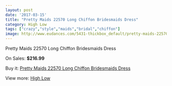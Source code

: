 ```yaml
---
layout: post
date: '2017-03-15'
title: "Pretty Maids 22570 Long Chiffon Bridesmaids Dress"
category: High Low
tags: ["crazy","style","maids","bridal","chiffon"]
image: http://www.eudances.com/5431-thickbox_default/pretty-maids-22570-long-chiffon-bridesmaids-dress.jpg
---
```

Pretty Maids 22570 Long Chiffon Bridesmaids Dress

On Sales: **$216.99**
<a href="https://www.eudances.com/en/high-low/1855-pretty-maids-22570-long-chiffon-bridesmaids-dress.html"><amp-img layout="responsive" width="600" height="600" src="//www.eudances.com/5431-thickbox_default/pretty-maids-22570-long-chiffon-bridesmaids-dress.jpg" alt="Pretty Maids 22570 Long Chiffon Bridesmaids Dress 0" /></a>
<a href="https://www.eudances.com/en/high-low/1855-pretty-maids-22570-long-chiffon-bridesmaids-dress.html"><amp-img layout="responsive" width="600" height="600" src="//www.eudances.com/5432-thickbox_default/pretty-maids-22570-long-chiffon-bridesmaids-dress.jpg" alt="Pretty Maids 22570 Long Chiffon Bridesmaids Dress 1" /></a>

Buy it: [Pretty Maids 22570 Long Chiffon Bridesmaids Dress](https://www.eudances.com/en/high-low/1855-pretty-maids-22570-long-chiffon-bridesmaids-dress.html "Pretty Maids 22570 Long Chiffon Bridesmaids Dress")

View more: [High Low](https://www.eudances.com/en/20-high-low "High Low")